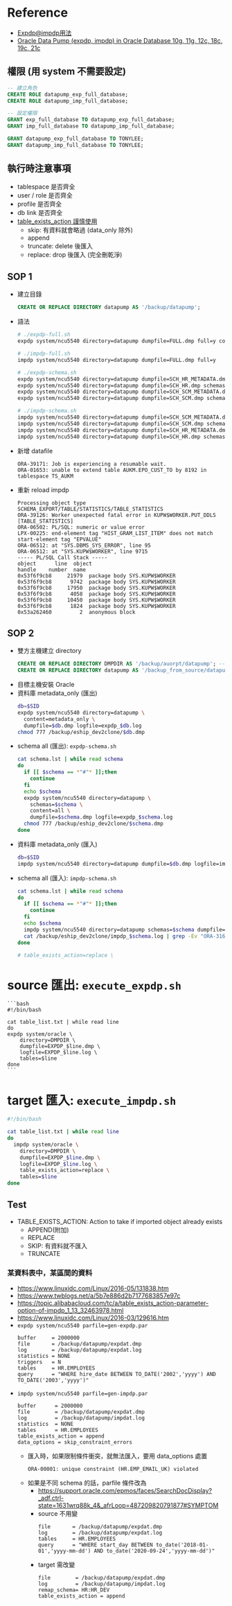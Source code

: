 # Reference
- [Expdp@impdp用法](https://zh.m.wikibooks.org/zh-tw/Expdp@impdp%E7%94%A8%E6%B3%95)
- [Oracle Data Pump (expdp, impdp) in Oracle Database 10g, 11g, 12c, 18c, 19c, 21c](https://oracle-base.com/articles/10g/oracle-data-pump-10g)

## 權限 (用 system 不需要設定)
```sql
-- 建立角色
CREATE ROLE datapump_exp_full_database;
CREATE ROLE datapump_imp_full_database;

-- 設定權限
GRANT exp_full_database TO datapump_exp_full_database;
GRANT imp_full_database TO datapump_imp_full_database;

GRANT datapump_exp_full_database TO TONYLEE;
GRANT datapump_imp_full_database TO TONYLEE;
```

## 執行時注意事項
- tablespace 是否齊全
- user / role 是否齊全
- profile 是否齊全
- db link 是否齊全
- [table_exists_action 謹慎使用](https://docs.oracle.com/database/121/SUTIL/GUID-C9664F8C-19C5-4177-AC20-5682AEABA07F.htm#SUTIL936)
    - skip: 有資料就會略過 (data_only 除外)
    - append
    - truncate: delete 後匯入
    - replace: drop 後匯入 (完全刪乾淨)

## SOP 1
- 建立目錄
    ```sql
    CREATE OR REPLACE DIRECTORY datapump AS '/backup/datapump';
    ```
- 語法
    ```bash
    # ./expdp-full.sh
    expdp system/ncu5540 directory=datapump dumpfile=FULL.dmp full=y content=metadata_only

    # ./impdp-full.sh
    impdp system/ncu5540 directory=datapump dumpfile=FULL.dmp full=y

    # ./expdp-schema.sh
    expdp system/ncu5540 directory=datapump dumpfile=SCH_HR_METADATA.dmp schemas=HR content=metadata_only
    expdp system/ncu5540 directory=datapump dumpfile=SCH_HR.dmp schemas=HR content=data_only
    expdp system/ncu5540 directory=datapump dumpfile=SCH_SCM_METADATA.dmp schemas=SCM content=metadata_only
    expdp system/ncu5540 directory=datapump dumpfile=SCH_SCM.dmp schemas=SCM content=data_only

    # ./impdp-schema.sh
    impdp system/ncu5540 directory=datapump dumpfile=SCH_SCM_METADATA.dmp schemas=SCM
    impdp system/ncu5540 directory=datapump dumpfile=SCH_SCM.dmp schemas=SCM
    impdp system/ncu5540 directory=datapump dumpfile=SCH_HR_METADATA.dmp schemas=HR
    impdp system/ncu5540 directory=datapump dumpfile=SCH_HR.dmp schemas=HR
    ```
- 新增 datafile
    ```
    ORA-39171: Job is experiencing a resumable wait.
    ORA-01653: unable to extend table AUKM.EPO_CUST_TO by 8192 in tablespace TS_AUKM
    ```
- 重新 reload impdp
    ```
    Processing object type SCHEMA_EXPORT/TABLE/STATISTICS/TABLE_STATISTICS
    ORA-39126: Worker unexpected fatal error in KUPW$WORKER.PUT_DDLS [TABLE_STATISTICS]
    ORA-06502: PL/SQL: numeric or value error
    LPX-00225: end-element tag "HIST_GRAM_LIST_ITEM" does not match start-element tag "EPVALUE"
    ORA-06512: at "SYS.DBMS_SYS_ERROR", line 95
    ORA-06512: at "SYS.KUPW$WORKER", line 9715
    ----- PL/SQL Call Stack -----
    object      line  object
    handle    number  name
    0x53f6f9cb8     21979  package body SYS.KUPW$WORKER
    0x53f6f9cb8      9742  package body SYS.KUPW$WORKER
    0x53f6f9cb8     17950  package body SYS.KUPW$WORKER
    0x53f6f9cb8      4058  package body SYS.KUPW$WORKER
    0x53f6f9cb8     10450  package body SYS.KUPW$WORKER
    0x53f6f9cb8      1824  package body SYS.KUPW$WORKER
    0x53a262460         2  anonymous block
    ```

## SOP 2
- 雙方主機建立 directory
    ```sql
    CREATE OR REPLACE DIRECTORY DMPDIR AS '/backup/auorpt/datapump'; -- source
    CREATE OR REPLACE DIRECTORY datapump AS '/backup_from_source/datapump'; -- target
    ```
- 目標主機安裝 Oracle
- 資料庫 metadata_only (匯出)
    ```bash
    db=$SID
    expdp system/ncu5540 directory=datapump \
      content=metadata_only \
      dumpfile=$db.dmp logfile=expdp_$db.log
    chmod 777 /backup/eship_dev2clone/$db.dmp
    ```
- schema all (匯出): `expdp-schema.sh`
    ```bash
    cat schema.lst | while read schema
    do
      if [[ $schema == *"#"* ]];then
        continue
      fi
      echo $schema
      expdp system/ncu5540 directory=datapump \
        schemas=$schema \
        content=all \
        dumpfile=$schema.dmp logfile=expdp_$schema.log
      chmod 777 /backup/eship_dev2clone/$schema.dmp
    done
    ```
- 資料庫 metadata_only (匯入)
    ```bash
    db=$SID
    impdp system/ncu5540 directory=datapump dumpfile=$db.dmp logfile=impdp_$db.log
    ```
- schema all (匯入): `impdp-schema.sh`
    ```bash
    cat schema.lst | while read schema
    do
      if [[ $schema == *"#"* ]];then
        continue
      fi
      echo $schema
      impdp system/ncu5540 directory=datapump schemas=$schema dumpfile=$schema.dmp logfile=impdp_$schema.log
      cat /backup/eship_dev2clone/impdp_$schema.log | grep -Ev "ORA-31684|ORA-39111|ORA-39151" > $HOME/datapump/log/impdp_renew_$schema.log
    done

    # table_exists_action=replace \
    ```

# source 匯出: `execute_expdp.sh`
    ```bash
    #!/bin/bash

    cat table_list.txt | while read line
    do
    expdp system/oracle \
        directory=DMPDIR \
        dumpfile=EXPDP_$line.dmp \
        logfile=EXPDP_$line.log \
        tables=$line
    done
    ```

# target 匯入: `execute_impdp.sh`
```bash
#!/bin/bash

cat table_list.txt | while read line
do
  impdp system/oracle \
    directory=DMPDIR \
    dumpfile=EXPDP_$line.dmp \
    logfile=EXPDP_$line.log \
    table_exists_action=replace \
    tables=$line
done
```

## Test
- TABLE_EXISTS_ACTION: Action to take if imported object already exists
    - APPEND(附加)
    - REPLACE
    - SKIP: 有資料就不匯入
    - TRUNCATE

### 某資料表中，某區間的資料
- https://www.linuxidc.com/Linux/2016-05/131838.htm
- https://www.twblogs.net/a/5b7e886d2b7177683857e97c
- https://topic.alibabacloud.com/tc/a/table_exists_action-parameter-option-of-impdp_1_13_32463978.html
- https://www.linuxidc.com/Linux/2016-03/129616.htm
- `expdp system/ncu5540 parfile=gen-expdp.par`
    ```
    buffer     = 2000000
    file       = /backup/datapump/expdat.dmp
    log        = /backup/datapump/expdat.log
    statistics = NONE
    triggers   = N
    tables     = HR.EMPLOYEES
    query      = "WHERE hire_date BETWEEN TO_DATE('2002','yyyy') AND TO_DATE('2003','yyyy')"
    ```
- `impdp system/ncu5540 parfile=gen-impdp.par`
    ```
    buffer      = 2000000
    file        = /backup/datapump/expdat.dmp
    log         = /backup/datapump/impdat.log
    statistics  = NONE
    tables      = HR.EMPLOYEES
    table_exists_action = append
    data_options = skip_constraint_errors
    ```
    - 匯入時，如果限制條件衝突，就無法匯入，要用 data_options 處置
        ```
        ORA-00001: unique constraint (HR.EMP_EMAIL_UK) violated
        ```
    - 如果是不同 schema 的話，parfile 條件改為
        - https://support.oracle.com/epmos/faces/SearchDocDisplay?_adf.ctrl-state=1631wrq88k_4&_afrLoop=487209820791877#SYMPTOM
        - source 不用變
            ```
            file       = /backup/datapump/expdat.dmp
            log        = /backup/datapump/expdat.log
            tables     = HR.EMPLOYEES
            query      = "WHERE start_day BETWEEN to_date('2018-01-01','yyyy-mm-dd') AND to_date('2020-09-24','yyyy-mm-dd')"
            ```
        - target 需改變
            ```
            file        = /backup/datapump/expdat.dmp
            log         = /backup/datapump/impdat.log
            remap_schema= HR:HR_DEV
            table_exists_action = append
            ```